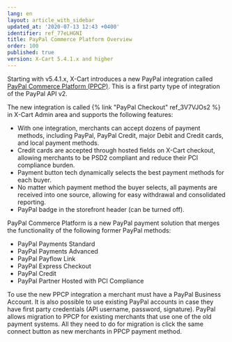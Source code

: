 ```yaml
---
lang: en
layout: article_with_sidebar
updated_at: '2020-07-13 12:43 +0400'
identifier: ref_77eLHGNI
title: PayPal Commerce Platform Overview
order: 100
published: true
version: X-Cart 5.4.1.x and higher
---
```

Starting with v5.4.1.x, X-Cart introduces a new PayPal integration called [PayPal Commerce Platform (PPCP)](https://www.paypal.com/us/business "PayPal Commerce Platform"). This is a first party type of integration of the PayPal API v2.

The new integration is called {% link "PayPal Checkout" ref_3V7VJOs2 %} in X-Cart Admin area and supports the following features: 

* With one integration, merchants can accept dozens of payment methods, including PayPal, PayPal Credit, major Debit and Credit cards, and local payment methods.
* Credit cards are accepted through hosted fields on X-Cart checkout, allowing merchants to be PSD2 compliant and reduce their PCI compliance burden.
* Payment button tech dynamically selects the best payment methods for each buyer.
* No matter which payment method the buyer selects, all payments are received into one source, allowing for easy withdrawal and consolidated reporting.
* PayPal badge in the storefront header (can be turned off).

PayPal Commerce Platform is a new PayPal payment solution that merges the functionality of the following former PayPal methods:
- PayPal Payments Standard
- PayPal Payments Advanced
- PayPal Payflow Link
- PayPal Express Checkout
- PayPal Credit
- PayPal Partner Hosted with PCI Compliance

To use the new PPCP integration a merchant must have a PayPal Business Account. It is also possible to use existing PayPal accounts in case they have first party credentials (API username, password, signature). PayPal allows migration to PPCP for existing merchants that use one of the old payment systems.  All they need to do for migration is click the same connect button as new merchants in PPCP payment method.

